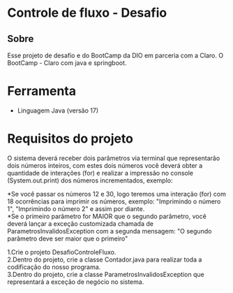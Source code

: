 # Controle de fluxo - Desafio

## Sobre
Esse projeto de desafio e do BootCamp da DIO em parceria com a Claro. O BootCamp - Claro com java e springboot.

# Ferramenta
* Linguagem Java (versão 17)

# Requisitos do projeto
O sistema deverá receber dois parâmetros via terminal que representarão dois números inteiros, com estes dois números você deverá obter a quantidade de interações (for) e realizar a impressão no console (System.out.print) dos números incrementados, exemplo:

*Se você passar os números 12 e 30, logo teremos uma interação (for) com 18 ocorrências para imprimir os números, exemplo: "Imprimindo o número 1", "Imprimindo o número 2" e assim por diante.<br>
*Se o primeiro parâmetro for MAIOR que o segundo parâmetro, você deverá lançar a exceção customizada chamada de ParametrosInvalidosException com a segunda mensagem: "O segundo parâmetro deve ser maior que o primeiro"<br>

1.Crie o projeto DesafioControleFluxo.<br>
2.Dentro do projeto, crie a classe Contador.java para realizar toda a codificação do nosso programa.<br>
3.Dentro do projeto, crie a classe ParametrosInvalidosException que representará a exceção de negócio no sistema.
